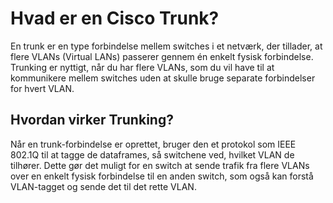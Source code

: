 <h1> Hvad er en Cisco Trunk? </h1>

<p> En trunk er en type forbindelse mellem switches i et netværk, der tillader, at flere VLANs (Virtual LANs) passerer gennem én enkelt fysisk forbindelse. Trunking er nyttigt, når du har flere VLANs, som du vil have til at kommunikere mellem switches uden at skulle bruge separate forbindelser for hvert VLAN. </p>

<h2> Hvordan virker Trunking? </h2>

<p> Når en trunk-forbindelse er oprettet, bruger den et protokol som IEEE 802.1Q til at tagge de dataframes, så switchene ved, hvilket VLAN de tilhører. Dette gør det muligt for en switch at sende trafik fra flere VLANs over en enkelt fysisk forbindelse til en anden switch, som også kan forstå VLAN-tagget og sende det til det rette VLAN. </p>
